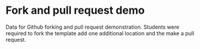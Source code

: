 # Fork and pull request demo
Data for Github forking and pull request demonstration.
Students were required to fork the template add one additional location and the make a pull request.
